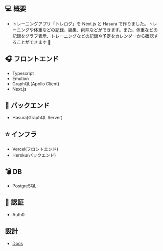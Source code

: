 ## 💻 概要

- トレーニングアプリ「トレログ」を Next.js と Hasura で作りました。トレーニングや体重などの記録、編集、削除などができます。また、体重などの記録をグラフ表示、トレーニングなどの記録や予定をカレンダーから確認することができます 💪

## 🎧 フロントエンド

- Typescript
- Emotion
- GraphQL(Apollo Client)
- Next.js

## 🏀 バックエンド

- Hasura(GraphQL Server)

## ⭐️ インフラ

- Vercel(フロントエンド)
- Heroku(バックエンド)

## 💣 DB

- PostgreSQL

## 🔑 認証

- Auth0

## 設計

- [Docs](https://github.com/ryosuke1256/Torerogu/docs)
